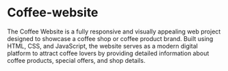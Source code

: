 # Coffee-website
The Coffee Website is a fully responsive and visually appealing web project designed to showcase a coffee shop or coffee product brand. Built using HTML, CSS, and JavaScript, the website serves as a modern digital platform to attract coffee lovers by providing detailed information about coffee products, special offers, and shop details. 
